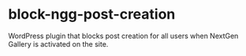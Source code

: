 block-ngg-post-creation
=======================

WordPress plugin that blocks post creation for all users when NextGen Gallery is activated on the site.
